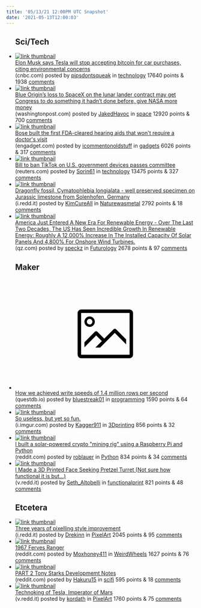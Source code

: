 ```yaml
---
title: '05/13/21 12:00PM UTC Snapshot'
date: '2021-05-13T12:00:03'
---
```

<ul>
<h2>Sci/Tech</h2>

<li><a href='https://www.cnbc.com/2021/05/12/elon-musk-says-tesla-will-stop-accepting-bitcoin-for-car-purchases.html'><img src='https://b.thumbs.redditmedia.com/i3NWYLftRnFJN0pRjOLSAKGuAAvOyX-lOjy1j3dEeeQ.jpg' alt='link thumbnail'></a><div><div class='linkTitle'><a href='https://www.cnbc.com/2021/05/12/elon-musk-says-tesla-will-stop-accepting-bitcoin-for-car-purchases.html'>Elon Musk says Tesla will stop accepting bitcoin for car purchases, citing environmental concerns</a></div>(cnbc.com) posted by <a href='https://www.reddit.com/user/pipsdontsqueak'>pipsdontsqueak</a> in <a href='https://www.reddit.com/r/technology'>technology</a> 17640 points & 1938 <a href='https://www.reddit.com/r/technology/comments/nb14ze/elon_musk_says_tesla_will_stop_accepting_bitcoin/'>comments</a></div></li>

<li><a href='https://www.washingtonpost.com/technology/2021/05/12/cantwell-blue-origin-jeff-bezos-nasa/?outputType=amp'><img src='https://b.thumbs.redditmedia.com/dXyDtfvv7JvbRp80UCVJDoAe2G-nTvxJIBl6Ic1z1CQ.jpg' alt='link thumbnail'></a><div><div class='linkTitle'><a href='https://www.washingtonpost.com/technology/2021/05/12/cantwell-blue-origin-jeff-bezos-nasa/?outputType=amp'>Blue Origin’s loss to SpaceX on the lunar lander contract may get Congress to do something it hadn’t done before, give NASA more money</a></div>(washingtonpost.com) posted by <a href='https://www.reddit.com/user/JakedHavoc'>JakedHavoc</a> in <a href='https://www.reddit.com/r/space'>space</a> 12920 points & 700 <a href='https://www.reddit.com/r/space/comments/nb01x8/blue_origins_loss_to_spacex_on_the_lunar_lander/'>comments</a></div></li>

<li><a href='https://www.engadget.com/bose-soundcontrol-hearing-aids-152746656.html'><img src='https://b.thumbs.redditmedia.com/BgteHdtFpHGwc3iOB5Bb-2hXGqltMqfIGv2CqPQDQIw.jpg' alt='link thumbnail'></a><div><div class='linkTitle'><a href='https://www.engadget.com/bose-soundcontrol-hearing-aids-152746656.html'>Bose built the first FDA-cleared hearing aids that won't require a doctor's visit</a></div>(engadget.com) posted by <a href='https://www.reddit.com/user/icommentonoldstuff'>icommentonoldstuff</a> in <a href='https://www.reddit.com/r/gadgets'>gadgets</a> 6026 points & 317 <a href='https://www.reddit.com/r/gadgets/comments/nav75m/bose_built_the_first_fdacleared_hearing_aids_that/'>comments</a></div></li>

<li><a href='https://www.reuters.com/technology/bill-ban-tiktok-us-government-devices-passes-committee-2021-05-12/'><img src='https://b.thumbs.redditmedia.com/HUJHN9hsjl8et9DNkhOGq14DCQE17HBC3VRBzCw4Tlg.jpg' alt='link thumbnail'></a><div><div class='linkTitle'><a href='https://www.reuters.com/technology/bill-ban-tiktok-us-government-devices-passes-committee-2021-05-12/'>Bill to ban TikTok on U.S. government devices passes committee</a></div>(reuters.com) posted by <a href='https://www.reddit.com/user/Sorin61'>Sorin61</a> in <a href='https://www.reddit.com/r/technology'>technology</a> 13475 points & 327 <a href='https://www.reddit.com/r/technology/comments/nav7ge/bill_to_ban_tiktok_on_us_government_devices/'>comments</a></div></li>

<li><a href='https://i.redd.it/c9srzl2b3qy61.jpg'><img src='https://b.thumbs.redditmedia.com/8D1HpwFhjmHMi0FdbjKLLTYcGBaJvXJE9O3lr7UwQPM.jpg' alt='link thumbnail'></a><div><div class='linkTitle'><a href='https://i.redd.it/c9srzl2b3qy61.jpg'>Dragonfly fossil, Cymatophlebia longialata - well preserved specimen on Jurassic limestone from Solenhofen, Germany</a></div>(i.redd.it) posted by <a href='https://www.reddit.com/user/KimCureAll'>KimCureAll</a> in <a href='https://www.reddit.com/r/Naturewasmetal'>Naturewasmetal</a> 2792 points & 18 <a href='https://www.reddit.com/r/Naturewasmetal/comments/nau2v2/dragonfly_fossil_cymatophlebia_longialata_well/'>comments</a></div></li>

<li><a href='https://qz.com/2007713/the-us-approves-its-first-major-offshore-wind-farm/'><img src='https://b.thumbs.redditmedia.com/u2NW3OgxbEyTrkxHlNTP_1cM9hPkvIdG7uv7de2Mj8c.jpg' alt='link thumbnail'></a><div><div class='linkTitle'><a href='https://qz.com/2007713/the-us-approves-its-first-major-offshore-wind-farm/'>America Just Entered A New Era For Renewable Energy - Over The Last Two Decades, The US Has Seen Incredible Growth In Renewable Energy: Roughly A 12,000% Increase In The Installed Capacity Of Solar Panels And 4,800% For Onshore Wind Turbines.</a></div>(qz.com) posted by <a href='https://www.reddit.com/user/speckz'>speckz</a> in <a href='https://www.reddit.com/r/Futurology'>Futurology</a> 2678 points & 97 <a href='https://www.reddit.com/r/Futurology/comments/nansqb/america_just_entered_a_new_era_for_renewable/'>comments</a></div></li>

<h2>Maker</h2>

<li><a href='https://questdb.io/blog/2021/05/10/questdb-release-6-0-tsbs-benchmark'><svg version='1.1' viewBox='-34 -14 104 64' preserveAspectRatio='xMidYMid meet' xmlns='http://www.w3.org/2000/svg' xmlns:xlink='http://www.w3.org/1999/xlink'>
    <title>link thumbnail</title>
    <path d='M32,4H4A2,2,0,0,0,2,6V30a2,2,0,0,0,2,2H32a2,2,0,0,0,2-2V6A2,2,0,0,0,32,4ZM4,30V6H32V30Z'></path>
    <path d='M8.92,14a3,3,0,1,0-3-3A3,3,0,0,0,8.92,14Zm0-4.6A1.6,1.6,0,1,1,7.33,11,1.6,1.6,0,0,1,8.92,9.41Z'></path>
    <path d='M22.78,15.37l-5.4,5.4-4-4a1,1,0,0,0-1.41,0L5.92,22.9v2.83l6.79-6.79L16,22.18l-3.75,3.75H15l8.45-8.45L30,24V21.18l-5.81-5.81A1,1,0,0,0,22.78,15.37Z'></path>
    </svg></a><div><div class='linkTitle'><a href='https://questdb.io/blog/2021/05/10/questdb-release-6-0-tsbs-benchmark'>How we achieved write speeds of 1.4 million rows per second</a></div>(questdb.io) posted by <a href='https://www.reddit.com/user/bluestreak01'>bluestreak01</a> in <a href='https://www.reddit.com/r/programming'>programming</a> 1590 points & 64 <a href='https://www.reddit.com/r/programming/comments/nao3ts/how_we_achieved_write_speeds_of_14_million_rows/'>comments</a></div></li>

<li><a href='https://i.imgur.com/UWnLdgs.gifv'><img src='https://b.thumbs.redditmedia.com/M7-tXxR9Dx213dcbCQ3Z39OvL0UUQwIMdUcX6C_QImQ.jpg' alt='link thumbnail'></a><div><div class='linkTitle'><a href='https://i.imgur.com/UWnLdgs.gifv'>So useless, but yet so fun.</a></div>(i.imgur.com) posted by <a href='https://www.reddit.com/user/Kagger911'>Kagger911</a> in <a href='https://www.reddit.com/r/3Dprinting'>3Dprinting</a> 856 points & 32 <a href='https://www.reddit.com/r/3Dprinting/comments/nb6gvn/so_useless_but_yet_so_fun/'>comments</a></div></li>

<li><a href='https://www.reddit.com/r/Python/comments/nao3cf/i_built_a_solarpowered_crypto_mining_rig_using_a/'><img src='https://a.thumbs.redditmedia.com/BfRUuqVCW_4UU2cZDx9NjCRqlnWmQD4_aLMQaqF2F90.jpg' alt='link thumbnail'></a><div><div class='linkTitle'><a href='https://www.reddit.com/r/Python/comments/nao3cf/i_built_a_solarpowered_crypto_mining_rig_using_a/'>I built a solar-powered crypto "mining rig" using a Raspberry Pi and Python</a></div>(reddit.com) posted by <a href='https://www.reddit.com/user/roblauer'>roblauer</a> in <a href='https://www.reddit.com/r/Python'>Python</a> 834 points & 34 <a href='https://www.reddit.com/r/Python/comments/nao3cf/i_built_a_solarpowered_crypto_mining_rig_using_a/'>comments</a></div></li>

<li><a href='https://v.redd.it/5i9dwuqwgpy61'><img src='https://b.thumbs.redditmedia.com/zHVMdTJ0r1xxKNLZ0bIov93STcgirDzx2OHRcPIfWjw.jpg' alt='link thumbnail'></a><div><div class='linkTitle'><a href='https://v.redd.it/5i9dwuqwgpy61'>I Made a 3D Printed Face Seeking Pretzel Turret (Not sure how functional it is but...)</a></div>(v.redd.it) posted by <a href='https://www.reddit.com/user/Seth_Altobelli'>Seth_Altobelli</a> in <a href='https://www.reddit.com/r/functionalprint'>functionalprint</a> 821 points & 48 <a href='https://www.reddit.com/r/functionalprint/comments/nar0o1/i_made_a_3d_printed_face_seeking_pretzel_turret/'>comments</a></div></li>

<h2>Etcetera</h2>

<li><a href='https://i.redd.it/b3h8tescgsy61.png'><img src='https://a.thumbs.redditmedia.com/2at7rXBmhgSEWWDjo8u2L3fR4Fe9Ay79rZzfcxPrdR4.jpg' alt='link thumbnail'></a><div><div class='linkTitle'><a href='https://i.redd.it/b3h8tescgsy61.png'>Three years of pixelling style improvement</a></div>(i.redd.it) posted by <a href='https://www.reddit.com/user/Drekinn'>Drekinn</a> in <a href='https://www.reddit.com/r/PixelArt'>PixelArt</a> 2045 points & 95 <a href='https://www.reddit.com/r/PixelArt/comments/nb4wwy/three_years_of_pixelling_style_improvement/'>comments</a></div></li>

<li><a href='https://www.reddit.com/gallery/naylk2'><img src='https://b.thumbs.redditmedia.com/aD1JegkVSYHtc0btMsakegxKbbd1opPPOx8XCcQtpTQ.jpg' alt='link thumbnail'></a><div><div class='linkTitle'><a href='https://www.reddit.com/gallery/naylk2'>1967 Ferves Ranger</a></div>(reddit.com) posted by <a href='https://www.reddit.com/user/Moxhoney411'>Moxhoney411</a> in <a href='https://www.reddit.com/r/WeirdWheels'>WeirdWheels</a> 1627 points & 76 <a href='https://www.reddit.com/r/WeirdWheels/comments/naylk2/1967_ferves_ranger/'>comments</a></div></li>

<li><a href='https://www.reddit.com/gallery/nauac7'><img src='https://b.thumbs.redditmedia.com/BSxTku2LY6iKkj1ZA5WvjrfWV2ivJLU4egcTUxAvlrc.jpg' alt='link thumbnail'></a><div><div class='linkTitle'><a href='https://www.reddit.com/gallery/nauac7'>PART 2 Tony Starks Developmemt Notes</a></div>(reddit.com) posted by <a href='https://www.reddit.com/user/Hakuru15'>Hakuru15</a> in <a href='https://www.reddit.com/r/scifi'>scifi</a> 595 points & 18 <a href='https://www.reddit.com/r/scifi/comments/nauac7/part_2_tony_starks_developmemt_notes/'>comments</a></div></li>

<li><a href='https://v.redd.it/lui6f756tqy61'><img src='https://b.thumbs.redditmedia.com/DdwUhMHeovPv7P2WFsDKbMyqgRy3d-xWw_-E1D89D-w.jpg' alt='link thumbnail'></a><div><div class='linkTitle'><a href='https://v.redd.it/lui6f756tqy61'>Technoking of Tesla, Imperator of Mars</a></div>(v.redd.it) posted by <a href='https://www.reddit.com/user/kordath'>kordath</a> in <a href='https://www.reddit.com/r/PixelArt'>PixelArt</a> 1760 points & 75 <a href='https://www.reddit.com/r/PixelArt/comments/naxgdp/technoking_of_tesla_imperator_of_mars/'>comments</a></div></li>

</ul>
